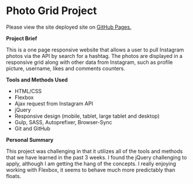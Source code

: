 # Photo Grid Project

Please view the site deployed site on [GitHub Pages.](http://levantrieu.github.io/RED-project-photogrid/)

**Project Brief**

This is a one page responsive website that allows a user to pull Instagram photos via the API by search for a hashtag. The photos are displayed in a responsive grid along with other data from Instagram, such as profile picture, username, likes and comments counters.

**Tools and Methods Used**

- HTML/CSS
- Flexbox
- Ajax request from Instagram API
- jQuery
- Responsive design (mobile, tablet, large tablet and desktop)
- Gulp, SASS, Autoprefixer, Browser-Sync
- Git and GitHub

**Personal Summary**

This project was challenging in that it utilizes all of the tools and methods that we have learned in the past 3 weeks. I found the jQuery challenging to apply, although I am getting the hang of the concepts. I really enjoying working with Flexbox, it seems to behave much more predictably than floats.
